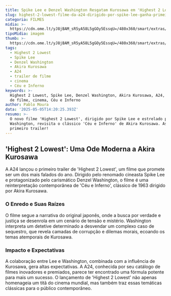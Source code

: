 ```yaml
---
title: Spike Lee e Denzel Washington Resgatam Kurosawa em 'Highest 2 Lowest' da A24
slug: highest-2-lowest-filme-da-a24-dirigido-por-spike-lee-ganha-primeiro-trailer
categoria: FILMES
midia: >-
  https://cdn.ome.lt/yJ8jBAM_sR5yA58L5gGOy5EssqU=/480x360/smart/extras/conteudos/highest-2-lowest-trailer.jpg
tipoMidia: imagem
thumb: >-
  https://cdn.ome.lt/yJ8jBAM_sR5yA58L5gGOy5EssqU=/480x360/smart/extras/conteudos/highest-2-lowest-trailer.jpg
tags:
  - Highest 2 Lowest
  - Spike Lee
  - Denzel Washington
  - Akira Kurosawa
  - A24
  - trailer de filme
  - cinema
  - Céu e Inferno
keywords: >-
  Highest 2 Lowest, Spike Lee, Denzel Washington, Akira Kurosawa, A24, trailer
  de filme, cinema, Céu e Inferno
author: Pablo Moura
data: '2025-05-05T14:20:25.393Z'
resumo: >-
  O novo filme 'Highest 2 Lowest', dirigido por Spike Lee e estrelado por Denzel
  Washington, revisita o clássico 'Céu e Inferno' de Akira Kurosawa. Assista ao
  primeiro trailer!
---
```


## 'Highest 2 Lowest': Uma Ode Moderna a Akira Kurosawa

A A24 lançou o primeiro trailer de 'Highest 2 Lowest', um filme que promete ser um dos mais falados do ano. Dirigido pelo renomado cineasta Spike Lee e protagonizado pelo carismático Denzel Washington, o filme é uma reinterpretação contemporânea de 'Céu e Inferno', clássico de 1963 dirigido por Akira Kurosawa.

### O Enredo e Suas Raízes

O filme segue a narrativa do original japonês, onde a busca por verdade e justiça se desenrola em um cenário de tensão e mistério. Washington interpreta um detetive determinado a desvendar um complexo caso de sequestro, que revela camadas de corrupção e dilemas morais, ecoando os temas atemporais de Kurosawa.

### Impacto e Expectativas

A colaboração entre Lee e Washington, combinada com a influência de Kurosawa, gera altas expectativas. A A24, conhecida por seu catálogo de filmes inovadores e premiados, parece ter encontrado uma fórmula potente para mais um sucesso. O lançamento de 'Highest 2 Lowest' não apenas homenageia um titã do cinema mundial, mas também traz essas temáticas clássicas para o público contemporâneo.
